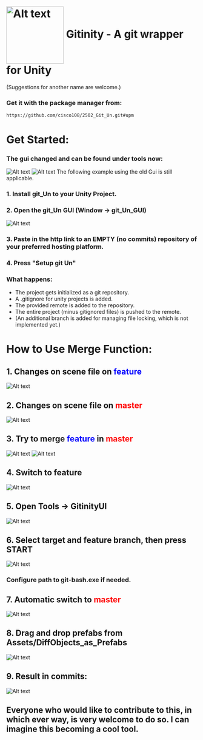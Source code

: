 # <img src="Assets/git_Un/Documentation/Images/2502_logo.jpg" alt="Alt text" style="width:4cm;vertical-align:middle;" >  Gitinity - A git wrapper for Unity
(Suggestions for another name are welcome.)
### Get it with the package manager from:
``https://github.com/cisco108/2502_Git_Un.git#upm``



# Get Started:

### The gui changed and can be found under tools now:
![Alt text](Assets/git_Un/Documentation/Images/14.png)
![Alt text](Assets/git_Un/Documentation/Images/15.png)
The following example using the old Gui is still applicable.
### 1. Install git_Un to your Unity Project.
### 2. Open the git_Un GUI (Window -> git_Un_GUI)
![Alt text](Assets/git_Un/Documentation/Images/13.png)
### 3. Paste in the http link to an EMPTY (no commits) repository of your preferred hosting platform.
### 4. Press "Setup git Un"
### What happens:
- The project gets initialized as a git repository.
- A .gitignore for unity projects is added.
- The provided remote is added to the repository.
- The entire project (minus gitignored files) is pushed to the remote.
-  (An additional branch is added for managing file locking, which is not implemented yet.)
# How to Use Merge Function: 

## 1. Changes on scene file on <span style="color: #0000FF;">feature</span>
![Alt text](Assets/git_Un/Documentation/Images/1.png)

## 2. Changes on scene file on <span style="color: #FF0000;">master</span>
![Alt text](Assets/git_Un/Documentation/Images/2.png)

## 3. Try to merge <span style="color: #0000FF;">feature</span> in <span style="color: #FF0000;">master</span>
![Alt text](Assets/git_Un/Documentation/Images/5.png)
![Alt text](Assets/git_Un/Documentation/Images/6.png)

## 4. Switch to feature
![Alt text](Assets/git_Un/Documentation/Images/7.png)

## 5. Open Tools → GitinityUI 
![Alt text](Assets/git_Un/Documentation/Images/8.png)

## 6. Select target and feature branch, then press START 
![Alt text](Assets/git_Un/Documentation/Images/9.png)
### Configure path to git-bash.exe if needed.

## 7. Automatic switch to <span style="color: #FF0000;">master</span>
![Alt text](Assets/git_Un/Documentation/Images/10.png)

## 8. Drag and drop prefabs from Assets/DiffObjects_as_Prefabs
![Alt text](Assets/git_Un/Documentation/Images/11.png)

## 9. Result in commits:
![Alt text](Assets/git_Un/Documentation/Images/12.png)

## Everyone who would like to contribute to this, in which ever way, is very welcome to do so. I can imagine this becoming a cool tool.
